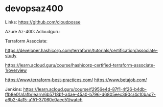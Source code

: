 # devopsaz400

Links:
https://github.com/cloudposse

Azure Az-400:
Acloudguru

Terraform Associate:

https://developer.hashicorp.com/terraform/tutorials/certification/associate-study

https://learn.acloud.guru/course/hashicorp-certified-terraform-associate-1/overview

https://www.terraform-best-practices.com/
https://www.betajob.com/

Jenkins:
https://learn.acloud.guru/course/f2956e4d-87f1-4f26-b4db-ffb8e01a1afb/learn/6b5718bf-a4ae-45a0-b796-d6805eec390c/4c10bac7-a6b2-4a15-a151-37060c0aec51/watch
